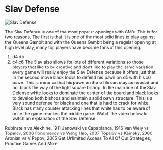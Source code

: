 # Slav Defense

![Slav Defense](https://www.thechesswebsite.com/wp-content/uploads/2012/07/slav_big.jpg)


The Slav Defense is one of the most popular openings with GM’s. This is for two reasons. The first is that it is one of the most solid lines to play against the Queens Gambit and with the Queens Gambit being a regular opening at high level play, many top players have become fans of this opening.
1. d4 d5
2. c4 c6
The Slav also allows for lots of different variations so those players that like to be creative and don’t like to play the same variation every game will really enjoy the Slav Defense because it offers just that.
In the second move black looks to defend his pawn on d5 with his c6 pawn. This is done so that his pawn on the e file can stay as needed and not block the way of the light square bishop.
In the main line of the Slav Defense white looks to dominate the center of the board and black looks to develop both bishops and maintain a solid pawn structure. This is a very sound defense for black and one that is hard to crack for white. Black has many counter attacking lines that white has to be aware of once the game reaches the middle game. 
Watch the video below to watch an explanation of the Slav Defense.




Rubinstein vs Alekhine, 1911
Janowski vs Capablanca, 1916
Van Wely vs Topalov, 2006
Ponomariov vs Wang Hao, 2007
Topalov vs Kamsky, 2006
Aronian vs V Popov, 2005
Get Unlimited Access To All Of Our Strategies, Practice Games And More